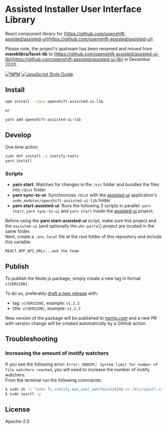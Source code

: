 # Assisted Installer User Interface Library

React component library for
[https://github.com/openshift-assisted/assisted-ui](https://github.com/openshift-assisted/assisted-ui).

Please note, the project's upstream has been renamed and moved from **mareklibra/facet-lib** to
[https://github.com/openshift-assisted/assisted-ui-lib](https://github.com/openshift-assisted/assisted-ui-lib)
in December 2020.

>

[![NPM](https://img.shields.io/npm/v/openshift-assisted-ui-lib.svg)](https://www.npmjs.com/package/openshift-assisted-ui-lib)
[![JavaScript Style Guide](https://img.shields.io/badge/code_style-standard-brightgreen.svg)](https://standardjs.com)

## Install

```bash
npm install --save openshift-assisted-ui-lib

or

yarn add openshift-assisted-ui-lib
```

## Develop

One time action:

```bash
sudo dnf install -y inotify-tools
yarn install
```

### Scripts

- **yarn start**: Watches for changes in the `/src` folder and bundles the files into `/dist` folder
- **yarn sync-to-ui**: Synchronizes `/dist` with the
  [assisted-ui](https://github.com/openshift-assisted/assisted-ui) application's
  `node_modules/openshift-assisted-ui-lib` folder.
- **yarn start-assisted-ui**: Runs the following 3 scripts in parallel: `yarn start`,
  `yarn sync-to-ui` and `yarn start` inside the
  [assisted-ui](https://github.com/openshift-assisted/assisted-ui) project.

Before using the **yarn start-assisted-ui** script, make sure this project and the `assisted-ui`
(and optionally the `uhc-portal`) project are located in the same folder.  
Next, create a `.env.local` file at the root folder of this repository and include this variable:

```dotenv
REACT_APP_API_URL=...ask the team
```

## Publish

To publish the Node.js package, simply create a new tag in format `v[VERSION]`.

To do so, preferably
[draft a new release](https://github.com/openshift-assisted/assisted-ui-lib/releases/new) with:

- tag: `v[VERSION]`, example: `v1.2.3`
- title: `v[VERSION]`, example: `v1.2.3`

New version of the package will be published to
[npmjs.com](https://www.npmjs.com/package/openshift-assisted-ui-lib) and a new PR with version
change will be created automatically by a GitHub action.

## Troubleshooting

### Increasing the amount of inotify watchers

If you see the following error: `Error: ENOSPC: System limit for number of file watchers reached`,
you will need to increase the number of inotify watchers.  
From the terminal run the following commands:

```bash
$ sudo sh -c "echo fs.inotify.max_user_watches=524288 >> /etc/sysctl.conf"
$ sudo sysctl -p
```

## License

Apache-2.0
